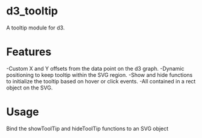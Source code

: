 # d3_tooltip

 A tooltip module for d3.

# Features

-Custom X and Y offsets from the data point on the d3 graph.
-Dynamic positioning to keep tooltip within the SVG region.
-Show and hide functions to initialize the tooltip based on hover or click events.
-All contained in a rect object on the SVG.

# Usage
Bind the showToolTip and hideToolTip functions to an SVG object
